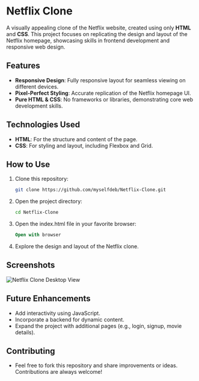 # Netflix Clone  
A visually appealing clone of the Netflix website, created using only **HTML** and **CSS**. This project focuses on replicating the design and layout of the Netflix homepage, showcasing skills in frontend development and responsive web design.

## Features  
- **Responsive Design**: Fully responsive layout for seamless viewing on different devices.  
- **Pixel-Perfect Styling**: Accurate replication of the Netflix homepage UI.  
- **Pure HTML & CSS**: No frameworks or libraries, demonstrating core web development skills.  

## Technologies Used  
- **HTML**: For the structure and content of the page.  
- **CSS**: For styling and layout, including Flexbox and Grid.  

## How to Use  
1. Clone this repository:  
   ```bash  
   git clone https://github.com/myselfdeb/Netflix-Clone.git

2. Open the project directory:
   ```bash
   cd Netflix-Clone  

3. Open the index.html file in your favorite browser:
   ```sql
   Open with browser  

4. Explore the design and layout of the Netflix clone.

## Screenshots
![Netflix Clone Desktop View](Screenshots/screenshot1.png)

## Future Enhancements
- Add interactivity using JavaScript.
- Incorporate a backend for dynamic content.
- Expand the project with additional pages (e.g., login, signup, movie details).

## Contributing
- Feel free to fork this repository and share improvements or ideas. Contributions are always welcome!
